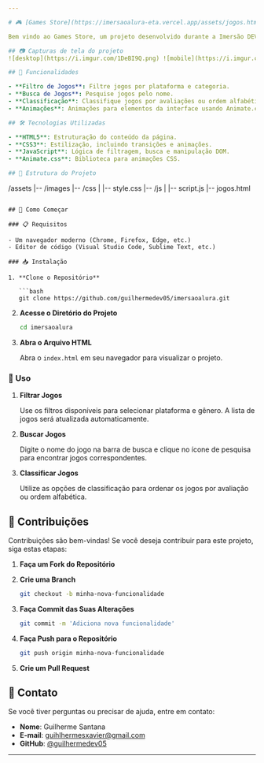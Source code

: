 ```yaml
---

# 🎮 [Games Store](https://imersaoalura-eta.vercel.app/assets/jogos.html)

Bem vindo ao Games Store, um projeto desenvolvido durante a Imersão DEV da Alura com Gemini. O Games Store é uma plataforma de jogos que permite aos usuários descobrir jogos atráves dos filtros de busca por categorias e plataformas, e do filtro de melhores avaliações.

## 📷 Capturas de tela do projeto
![desktop](https://i.imgur.com/1DeBI9Q.png) ![mobile](https://i.imgur.com/lAoytJE.png)

## 🚀 Funcionalidades

- **Filtro de Jogos**: Filtre jogos por plataforma e categoria.
- **Busca de Jogos**: Pesquise jogos pelo nome.
- **Classificação**: Classifique jogos por avaliações ou ordem alfabética.
- **Animações**: Animações para elementos da interface usando Animate.css.

## 🛠 Tecnologias Utilizadas

- **HTML5**: Estruturação do conteúdo da página.
- **CSS3**: Estilização, incluindo transições e animações.
- **JavaScript**: Lógica de filtragem, busca e manipulação DOM.
- **Animate.css**: Biblioteca para animações CSS.

## 📂 Estrutura do Projeto

```
/assets
|-- /images
|-- /css
|   |-- style.css
|-- /js
|   |-- script.js
|-- jogos.html
```

## 🚀 Como Começar

### 📋 Requisitos

- Um navegador moderno (Chrome, Firefox, Edge, etc.)
- Editor de código (Visual Studio Code, Sublime Text, etc.)

### 📥 Instalação

1. **Clone o Repositório**

   ```bash
   git clone https://github.com/guilhermedev05/imersaoalura.git
   ```

2. **Acesse o Diretório do Projeto**

   ```bash
   cd imersaoalura
   ```

3. **Abra o Arquivo HTML**

   Abra o `index.html` em seu navegador para visualizar o projeto.

### 🔎 Uso

1. **Filtrar Jogos**

   Use os filtros disponíveis para selecionar plataforma e gênero. A lista de jogos será atualizada automaticamente.

2. **Buscar Jogos**

   Digite o nome do jogo na barra de busca e clique no ícone de pesquisa para encontrar jogos correspondentes.

3. **Classificar Jogos**

   Utilize as opções de classificação para ordenar os jogos por avaliação ou ordem alfabética.

## 🤝 Contribuições

Contribuições são bem-vindas! Se você deseja contribuir para este projeto, siga estas etapas:

1. **Faça um Fork do Repositório**

2. **Crie uma Branch**

   ```bash
   git checkout -b minha-nova-funcionalidade
   ```

3. **Faça Commit das Suas Alterações**

   ```bash
   git commit -m 'Adiciona nova funcionalidade'
   ```

4. **Faça Push para o Repositório**

   ```bash
   git push origin minha-nova-funcionalidade
   ```

5. **Crie um Pull Request**

## 📲 Contato

Se você tiver perguntas ou precisar de ajuda, entre em contato:

- **Nome**: Guilherme Santana
- **E-mail**: guihlhermesxavier@gmail.com
- **GitHub**: [@guilhermedev05](https://github.com/guilhermedev05)

---
```

